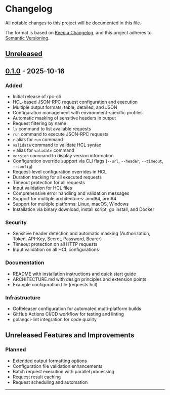 # Changelog

All notable changes to this project will be documented in this file.

The format is based on [Keep a Changelog](https://keepachangelog.com/en/1.0.0/),
and this project adheres to [Semantic Versioning](https://semver.org/spec/v2.0.0.html).

## [Unreleased]

## [0.1.0] - 2025-10-16

### Added
- Initial release of rpc-cli
- HCL-based JSON-RPC request configuration and execution
- Multiple output formats: table, detailed, and JSON
- Configuration management with environment-specific profiles
- Automatic masking of sensitive headers in output
- Request filtering by name
- `ls` command to list available requests
- `run` command to execute JSON-RPC requests
- `r` alias for `run` command
- `validate` command to validate HCL syntax
- `v` alias for `validate` command
- `version` command to display version information
- Configuration override support via CLI flags (`--url`, `--header`, `--timeout`, `--config`)
- Request-level configuration overrides in HCL
- Duration tracking for all executed requests
- Timeout protection for all requests
- Input validation for HCL files
- Comprehensive error handling and validation messages
- Support for multiple architectures: amd64, arm64
- Support for multiple platforms: Linux, macOS, Windows
- Installation via binary download, install script, go install, and Docker

### Security
- Sensitive header detection and automatic masking (Authorization, Token, API-Key, Secret, Password, Bearer)
- Timeout protection on all HTTP requests
- Input validation on all HCL configurations

### Documentation
- README with installation instructions and quick start guide
- ARCHITECTURE.md with design principles and extension points
- Example configuration file (requests.hcl)

### Infrastructure
- GoReleaser configuration for automated multi-platform builds
- GitHub Actions CI/CD workflow for testing and linting
- golangci-lint integration for code quality

## Unreleased Features and Improvements

### Planned
- Extended output formatting options
- Configuration file validation enhancements
- Batch request execution with parallel processing
- Request result caching
- Request scheduling and automation

---

[Unreleased]: https://github.com/gelleson/rpc-cli/compare/v0.1.0...HEAD
[0.1.0]: https://github.com/gelleson/rpc-cli/releases/tag/v0.1.0
